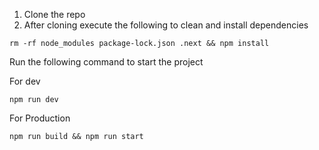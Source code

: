1. Clone the repo
2. After cloning execute the following to clean and install dependencies
```
rm -rf node_modules package-lock.json .next && npm install
``` 
Run the following command to start the project

For dev
```
npm run dev
```
For Production
```
npm run build && npm run start
```